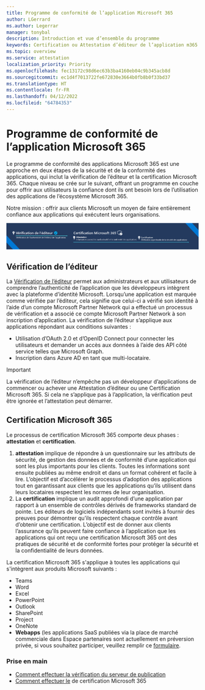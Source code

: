 ```yaml
---
title: Programme de conformité de l’application Microsoft 365
author: LGerrard
ms.author: Legerrar
manager: tonybal
description: Introduction et vue d’ensemble du programme
keywords: Certification ou Attestation d’éditeur de l’application m365 Microsoft 365
ms.topic: overview
ms.service: attestation
localization_priority: Priority
ms.openlocfilehash: fec13172c98d6ec63b3ba4160eb04c9b345acb8d
ms.sourcegitcommit: ec1d4f7013722fe672830e3664b0fb8b0f33bd37
ms.translationtype: HT
ms.contentlocale: fr-FR
ms.lasthandoff: 04/12/2022
ms.locfileid: "64784353"
---
```

# <a name="microsoft-365-app-compliance-program"></a>Programme de conformité de l’application Microsoft 365

Le programme de conformité des applications Microsoft 365 est une approche en deux étapes de la sécurité et de la conformité des applications, qui inclut la vérification de l’éditeur et la certification Microsoft 365. Chaque niveau se crée sur le suivant, offrant un programme en couche pour offrir aux utilisateurs la confiance dont ils ont besoin lors de l’utilisation des applications de l’écosystème Microsoft 365.  

Notre mission : offrir aux clients Microsoft un moyen de faire entièrement confiance aux applications qui exécutent leurs organisations.

![2 approche à trois niveaux vers la conformité de l’application](media/Microsoft365AppComplianceBanner.png)

## <a name="publisher-verification"></a>Vérification de l’éditeur

La [Vérification de l’éditeur](/azure/active-directory/develop/publisher-verification-overview) permet aux administrateurs et aux utilisateurs de comprendre l’authenticité de l’application que les développeurs intègrent avec la plateforme d’identité Microsoft. Lorsqu’une application est marquée comme vérifiée par l’éditeur, cela signifie que celui-ci a vérifié son identité à l’aide d’un compte Microsoft Partner Network qui a effectué un processus de vérification et a associé ce compte Microsoft Partner Network à son inscription d’application.
La vérification de l’éditeur s’applique aux applications répondant aux conditions suivantes :  
- Utilisation d’OAuth 2.0 et d’OpenID Connect pour connecter les utilisateurs et demander un accès aux données à l’aide des API côté service telles que Microsoft Graph. 
- Inscription dans Azure AD en tant que multi-locataire.  

> [!IMPORTANT]
> La vérification de l’éditeur n’empêche pas un développeur d’applications de commencer ou achever une Attestation d’éditeur ou une Certification Microsoft 365. Si cela ne s’applique pas à l’application, la vérification peut être ignorée et l’attestation peut démarrer.

## <a name="microsoft-365-certification"></a>Certification Microsoft 365
Le processus de certification Microsoft 365 comporte deux phases : **attestation** et **certification**.
1.  **attestation** implique de répondre à un questionnaire sur les attributs de sécurité, de gestion des données et de conformité d’une application qui sont les plus importants pour les clients. Toutes les informations sont ensuite publiées au même endroit et dans un format cohérent et facile à lire. L’objectif est d’accélérer le processus d’adoption des applications tout en garantissant aux clients que les applications qu’ils utilisent dans leurs locataires respectent les normes de leur organisation.
1.  La **certification** implique un audit approfondi d’une application par rapport à un ensemble de contrôles dérivés de frameworks standard de pointe. Les éditeurs de logiciels indépendants sont invités à fournir des preuves pour démontrer qu’ils respectent chaque contrôle avant d’obtenir une certification. L’objectif est de donner aux clients l’assurance qu’ils peuvent faire confiance à l’application que les applications qui ont reçu une certification Microsoft 365 ont des pratiques de sécurité et de conformité fortes pour protéger la sécurité et la confidentialité de leurs données.


La certification Microsoft 365 s'applique à toutes les applications qui s'intègrent aux produits Microsoft suivants :
-   Teams
-   Word
-   Excel
-   PowerPoint 
-   Outlook
- SharePoint
- Project
- OneNote
- **Webapps** (les applications SaaS publiées via la place de marché commerciale dans Espace partenaires sont actuellement en préversion privée, si vous souhaitez participer, veuillez remplir ce [formulaire](https://forms.microsoft.com/Pages/ResponsePage.aspx?id=v4j5cvGGr0GRqy180BHbR3Om82jEdWlAkFiVJRhmM_xUQkY0SjVVOVVLR0RUN0RYNlRWMDRTSjVQRy4u).

### <a name="get-started"></a>Prise en main
- [Comment effectuer la vérification du serveur de publication](/azure/active-directory/develop/mark-app-as-publisher-verified)
- [Comment effectuer le](/microsoft-365-app-certification/docs/certification) de certification Microsoft 365

